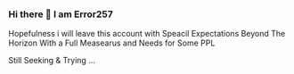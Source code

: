 ### Hi there 👋 I am Error257 

Hopefulness i will leave this account with Speacil Expectations Beyond The Horizon With a Full Measearus and Needs for Some PPL
             
Still Seeking & Trying ...


